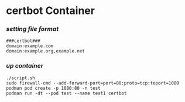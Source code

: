# certbot Container

### _setting file format_

```
###certbot###
domain:example.com
domain:example.org,example.net
```

### _up container_
```
./script.sh
sudo firewall-cmd --add-forward-port=port=80:proto=tcp:toport=1080
podman pod create -p 1080:80 -n test
podman run -dt --pod test --name test1 certbot
```

